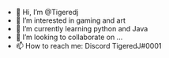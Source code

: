- 👋 Hi, I’m @Tigeredj
- 👀 I’m interested in gaming and art
- 🌱 I’m currently learning python and Java
- 💞️ I’m looking to collaborate on ...
- 📫 How to reach me: Discord TigeredJ#0001

<!---
Tigeredj/Tigeredj is a ✨ special ✨ repository because its `README.md` (this file) appears on your GitHub profile.
You can click the Preview link to take a look at your changes.
--->
